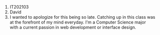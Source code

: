 1. IT202103
2. David
3. I wanted to apologize for this being so late. Catching up in this class was at the forefront of my mind everyday. I'm a Computer Science major with a current passion in web development or interface design. 
